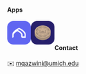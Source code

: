 #### Apps
[<img align="left" alt="Nafilah" width="55px" src="https://raw.githubusercontent.com/qazwini/qazwini/master/stuff/logoGithub.png">][nafilah]
[<img align="left" alt="Turbah" width="55px" src="https://raw.githubusercontent.com/qazwini/qazwini/master/stuff/turbah.png">][turbah]

<br><br>

<!-- #### Languages
<img align="left" alt="Swift" width="30px" src="https://github.com/devicons/devicon/raw/master/icons/swift/swift-original.svg">
<img align="left" alt="Python" width="30px" src="https://github.com/devicons/devicon/raw/master/icons/python/python-original.svg">
<img align="left" alt="C++" width="30px" src="https://github.com/devicons/devicon/raw/master/icons/cplusplus/cplusplus-original.svg">
<img align="left" alt="C" width="30px" src="https://github.com/devicons/devicon/raw/master/icons/c/c-original.svg">
<img align="left" alt="Javascript" width="30px" src="https://github.com/devicons/devicon/raw/master/icons/javascript/javascript-original.svg">
<img align="left" alt="HTML" width="30px" src="https://github.com/devicons/devicon/raw/master/icons/html5/html5-original.svg">
<img align="left" alt="CSS" width="30px" src="https://github.com/devicons/devicon/raw/master/icons/css3/css3-original.svg">
<img align="left" alt="PHP" width="30px" src="https://github.com/devicons/devicon/raw/master/icons/php/php-plain.svg">
<img align="left" alt="MATLAB" width="30px" src="https://github.com/devicons/devicon/raw/master/icons/matlab/matlab-original.svg">
<img align="left" alt="R" width="30px" src="https://github.com/devicons/devicon/raw/master/icons/r/r-original.svg">

<br>
 -->
#### Contact
✉️ mqazwini@umich.edu


[nafilah]: https://apps.apple.com/app/id1510691403
[turbah]: https://apps.apple.com/app/id1523945049
